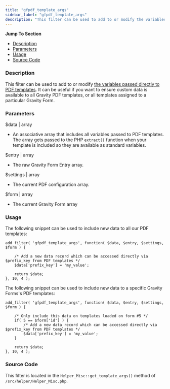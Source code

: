 ```yaml
---
title: "gfpdf_template_args"
sidebar_label: "gfpdf_template_args"
description: "This filter can be used to add to or modify the variables passed directly to PDF templates."
---
```


**Jump To Section**

* [Description](#description)
* [Parameters](#parameters)
* [Usage](#usage)
* [Source Code](#source-code)

### Description 

This filter can be used to add to or modify [the variables passed directly to PDF templates](developer-first-custom-pdf.md#variables-available). It can be useful if you want to ensure custom data is available to all Gravity PDF templates, or all templates assigned to a particular Gravity Form.

### Parameters 

$data | array
*  An associative array that includes all variables passed to PDF templates. The array gets passed to the PHP `extract()` function when your template is included so they are available as standard variables. 

$entry | array
*  The raw Gravity Form Entry array.

$settings | array
*  The current PDF configuration array.

$form | array
*  The current Gravity Form array

### Usage 

The following snippet can be used to include new data to all our PDF templates:

```.language-php
add_filter( 'gfpdf_template_args', function( $data, $entry, $settings, $form ) {

	/* Add a new data record which can be accessed directly via $prefix_key from PDF templates */
	$data['prefix_key'] = 'my_value';

	return $data;
}, 10, 4 );
```

The following snippet can be used to include new data to a specific Gravity Forms's PDF templates:

```.language-php
add_filter( 'gfpdf_template_args', function( $data, $entry, $settings, $form ) {

	/* Only include this data on templates loaded on form #5 */
	if( 5 == $form['id'] ) {
		/* Add a new data record which can be accessed directly via $prefix_key from PDF templates */
		$data['prefix_key'] = 'my_value';
	}

	return $data;
}, 10, 4 );
```

### Source Code 

This filter is located in the `Helper_Misc::get_template_args()` method of `/src/helper/Helper_Misc.php`.